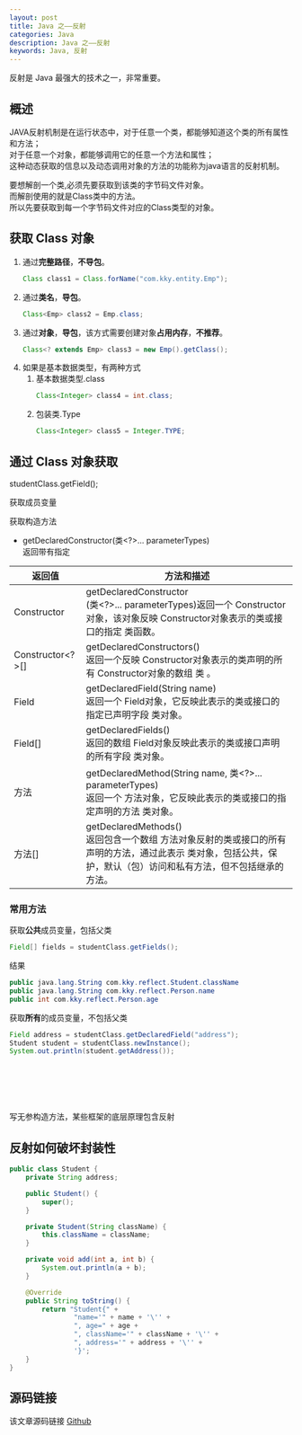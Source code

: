```yaml
---
layout: post
title: Java 之——反射
categories: Java
description: Java 之——反射
keywords: Java, 反射
---
```


反射是 Java 最强大的技术之一，非常重要。

## 概述
JAVA反射机制是在运行状态中，对于任意一个类，都能够知道这个类的所有属性和方法；<br>
对于任意一个对象，都能够调用它的任意一个方法和属性；<br>
这种动态获取的信息以及动态调用对象的方法的功能称为java语言的反射机制。

要想解剖一个类,必须先要获取到该类的字节码文件对象。<br>
而解剖使用的就是Class类中的方法。<br>
所以先要获取到每一个字节码文件对应的Class类型的对象。


## 获取 Class 对象
1. 通过**完整路径**，**不导包**。<br>
	```java
	Class class1 = Class.forName("com.kky.entity.Emp");
	```
2. 通过**类名**，**导包**。<br>
	```java
	Class<Emp> class2 = Emp.class;
	```
3. 通过**对象**，**导包**，该方式需要创建对象**占用内存**，**不推荐**。<br>
	```java
	Class<? extends Emp> class3 = new Emp().getClass();
	```
4. 如果是基本数据类型，有两种方式
	1. 基本数据类型.class
		```java
		Class<Integer> class4 = int.class;
		```
	2. 包装类.Type
		```java
		Class<Integer> class5 = Integer.TYPE;
		```

## 通过 Class 对象获取

studentClass.getField();

获取成员变量

获取构造方法
- getDeclaredConstructor(类\<?>... parameterTypes) <br>
	返回带有指定

| 返回值 | 方法和描述 |
| ---- | ---- |
| Constructor<T> | getDeclaredConstructor <br>(类<?>... parameterTypes)返回一个 Constructor对象，该对象反映 Constructor对象表示的类或接口的指定 类函数。 |
| Constructor<?>[] | getDeclaredConstructors() <br>返回一个反映 Constructor对象表示的类声明的所有 Constructor对象的数组 类 。 |
| Field | getDeclaredField(String name) <br>返回一个 Field对象，它反映此表示的类或接口的指定已声明字段 类对象。 |
| Field[] | getDeclaredFields() <br>返回的数组 Field对象反映此表示的类或接口声明的所有字段 类对象。 |
| 方法 | getDeclaredMethod(String name, 类<?>... parameterTypes) <br>返回一个 方法对象，它反映此表示的类或接口的指定声明的方法 类对象。 |
| 方法[] | getDeclaredMethods() <br>返回包含一个数组 方法对象反射的类或接口的所有声明的方法，通过此表示 类对象，包括公共，保护，默认（包）访问和私有方法，但不包括继承的方法。 |



### 常用方法

获取**公共**成员变量，包括父类
```java
Field[] fields = studentClass.getFields();
```

结果
```java
public java.lang.String com.kky.reflect.Student.className
public java.lang.String com.kky.reflect.Person.name
public int com.kky.reflect.Person.age
```

获取**所有**的成员变量，不包括父类
```java
Field address = studentClass.getDeclaredField("address");
Student student = studentClass.newInstance();
System.out.println(student.getAddress());
```
```java
```
```java
```
```java
```
```java
```
```java
```
```java
```

写无参构造方法，某些框架的底层原理包含反射	
	
## 反射如何破坏封装性
```java
public class Student {
    private String address;

    public Student() {
        super();
    }

    private Student(String className) {
        this.className = className;
    }

    private void add(int a, int b) {
        System.out.println(a + b);
    }

    @Override
    public String toString() {
        return "Student{" +
                "name='" + name + '\'' +
                ", age=" + age +
                ", className='" + className + '\'' +
                ", address='" + address + '\'' +
                '}';
    }
}
```
	
## 源码链接
该文章源码链接 [Github](url)